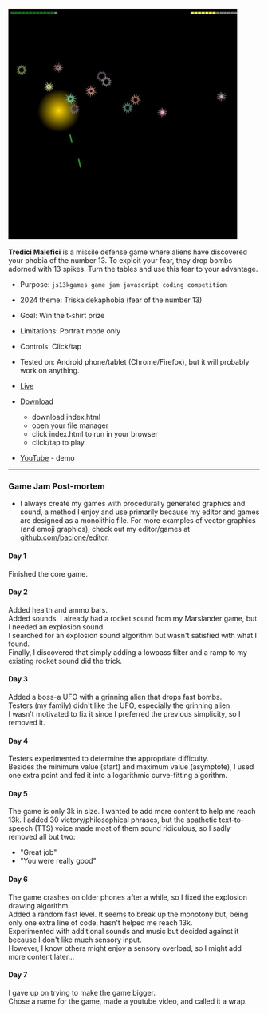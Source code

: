 [![Info](README.JPG)](https://bacionejs.github.io/tredicimalefici)

**Tredici Malefici** is a missile defense game where aliens have discovered your phobia of the number 13. To exploit your fear, they drop bombs adorned with 13 spikes. Turn the tables and use this fear to your advantage.

- Purpose: `js13kgames game jam javascript coding competition`
- 2024 theme: Triskaidekaphobia (fear of the number 13)
- Goal: Win the t-shirt prize
- Limitations: Portrait mode only
- Controls: Click/tap
- Tested on: Android phone/tablet (Chrome/Firefox), but it will probably work on anything.

- [Live](https://bacionejs.github.io/tredicimalefici)
- [Download](#How-To-Download)
  - download index.html
  - open your file manager
  - click index.html to run in your browser
  - click/tap to play
- [YouTube](http://www.youtube.com/@bacionejs) - demo


---

### Game Jam Post-mortem

- I always create my games with procedurally generated graphics and sound, a method I enjoy and use primarily because my editor and games are designed as a monolithic file. For more examples of vector graphics (and emoji graphics), check out my editor/games at [github.com/bacione/editor](https://github.com/bacione/editor).

#### Day 1
Finished the core game.

#### Day 2
Added health and ammo bars.  
Added sounds. I already had a rocket sound from my Marslander game, but I needed an explosion sound.  
I searched for an explosion sound algorithm but wasn't satisfied with what I found.  
Finally, I discovered that simply adding a lowpass filter and a ramp to my existing rocket sound did the trick.

#### Day 3
Added a boss-a UFO with a grinning alien that drops fast bombs.  
Testers (my family) didn't like the UFO, especially the grinning alien.  
I wasn't motivated to fix it since I preferred the previous simplicity, so I removed it.

#### Day 4
Testers experimented to determine the appropriate difficulty.  
Besides the minimum value (start) and maximum value (asymptote), I used one extra point and fed it into a logarithmic curve-fitting algorithm.

#### Day 5
The game is only 3k in size. I wanted to add more content to help me reach 13k.
I added 30 victory/philosophical phrases, but the apathetic text-to-speech (TTS) voice made most of them sound ridiculous, so I sadly removed all but two:
- "Great job"
- "You were really good"

#### Day 6
The game crashes on older phones after a while, so I fixed the explosion drawing algorithm.  
Added a random fast level. It seems to break up the monotony but, being only one extra line of code, hasn't helped me reach 13k.  
Experimented with additional sounds and music but decided against it because I don't like much sensory input.  
However, I know others might enjoy a sensory overload, so I might add more content later...

#### Day 7
I gave up on trying to make the game bigger.  
Chose a name for the game, made a youtube video, and called it a wrap.
